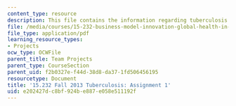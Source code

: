 ```yaml
---
content_type: resource
description: This file contains the information regarding tuberculosis.
file: /media/courses/15-232-business-model-innovation-global-health-in-frontier-markets-fall-2013/e202427dc8bf924be887e058e511192f_MIT15_232F13_a1_tb_11.pdf
file_type: application/pdf
learning_resource_types:
- Projects
ocw_type: OCWFile
parent_title: Team Projects
parent_type: CourseSection
parent_uid: f2b0327e-f44d-38d8-da37-1fd506456195
resourcetype: Document
title: '15.232 Fall 2013 Tuberculosis: Assignment 1'
uid: e202427d-c8bf-924b-e887-e058e511192f
---
```

